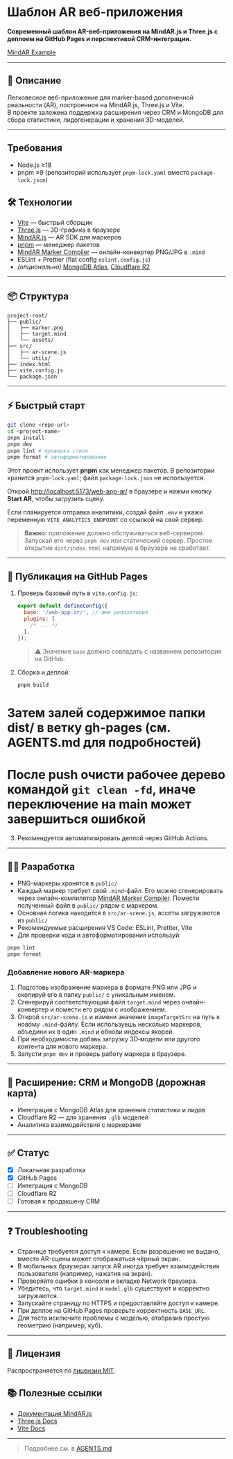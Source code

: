# Шаблон AR веб-приложения

**Современный шаблон AR-веб-приложения на MindAR.js и Three.js с деплоем на GitHub Pages и перспективой CRM-интеграции.**

[MindAR Example](https://agroxod.github.io/web-app-ar/)

---

## 🚀 Описание

Легковесное веб-приложение для marker-based дополненной реальности (AR), построенное на MindAR.js, Three.js и Vite.  
В проекте заложена поддержка расширения через CRM и MongoDB для сбора статистики, лидогенерации и хранения 3D-моделей.

---

## Требования

- Node.js ≥18
- pnpm ≥9 (репозиторий использует `pnpm-lock.yaml` вместо `package-lock.json`)

## 🛠️ Технологии

- [Vite](https://vitejs.dev/) — быстрый сборщик
- [Three.js](https://threejs.org/) — 3D-графика в браузере
- [MindAR.js](https://hiukim.github.io/mind-ar-js-doc/) — AR SDK для маркеров
- [pnpm](https://pnpm.io/) — менеджер пакетов
- [MindAR Marker Compiler](https://hiukim.github.io/mind-ar-js-doc/tools/compile/) — онлайн-конвертер PNG/JPG в `.mind`
- ESLint + Prettier (flat config `eslint.config.js`)
- _(опционально)_ [MongoDB Atlas](https://www.mongodb.com/atlas), [Cloudflare R2](https://www.cloudflare.com/products/r2/)

---

## 📦 Структура

```
project-root/
├── public/
│   ├── marker.png
│   ├── target.mind
│   └── assets/
├── src/
│   ├── ar-scene.js
│   └── utils/
├── index.html
├── vite.config.js
└── package.json
```

---

## ⚡ Быстрый старт

```bash
git clone <repo-url>
cd <project-name>
pnpm install
pnpm dev
pnpm lint # проверка стиля
pnpm format # автоформатирование
```

Этот проект использует **pnpm** как менеджер пакетов. В репозитории хранится `pnpm-lock.yaml`; файл `package-lock.json` не используется.

Открой [http://localhost:5173/web-app-ar/](http://localhost:5173/web-app-ar/) в браузере и нажми кнопку **Start AR**, чтобы загрузить сцену.

Если планируется отправка аналитики, создай файл `.env` и укажи переменную `VITE_ANALYTICS_ENDPOINT` со ссылкой на свой сервер.

> **Важно:** приложение должно обслуживаться веб-сервером. Запускай его через `pnpm dev` или статический сервер. Простое открытие `dist/index.html` напрямую в браузере не сработает.

---

## 📝 Публикация на GitHub Pages

1. Проверь базовый путь в `vite.config.js`:
   ```js
   export default defineConfig({
     base: '/web-app-ar/', // имя репозитория
     plugins: [
       /* ... */
     ],
   });
   ```
   > ⚠️ Значение `base` должно совпадать с названием репозитория на GitHub.
2. Сборка и деплой:
   ```bash
   pnpm build
   ```

# Затем залей содержимое папки dist/ в ветку gh-pages (см. AGENTS.md для подробностей)

# После push очисти рабочее дерево командой `git clean -fd`, иначе переключение на main может завершиться ошибкой

3. Рекомендуется автоматизировать деплой через GitHub Actions.

---

## 👩‍💻 Разработка

- PNG-маркеры хранятся в `public/`
- Каждый маркер требует свой `.mind`-файл. Его можно сгенерировать через онлайн-компилятор [MindAR Marker Compiler](https://hiukim.github.io/mind-ar-js-doc/tools/compile/). Помести полученный файл в `public/` рядом с маркером.
- Основная логика находится в `src/ar-scene.js`, ассеты загружаются из `public/`
- Рекомендуемые расширения VS Code: ESLint, Prettier, Vite
- Для проверки кода и автоформатирования используй:

```bash
pnpm lint
pnpm format
```

### Добавление нового AR-маркера

1. Подготовь изображение маркера в формате PNG или JPG и скопируй его в папку `public/` с уникальным именем.
2. Сгенерируй соответствующий файл `target.mind` через онлайн-конвертер и помести его рядом с изображением.
3. Открой `src/ar-scene.js` и измени значение `imageTargetSrc` на путь к новому `.mind`-файлу. Если используешь несколько маркеров, объедини их в один `.mind` и обнови индексы якорей.
4. При необходимости добавь загрузку 3D‑модели или другого контента для нового маркера.
5. Запусти `pnpm dev` и проверь работу маркера в браузере.

---

## 🧩 Расширение: CRM и MongoDB (дорожная карта)

- Интеграция с MongoDB Atlas для хранения статистики и лидов
- Cloudflare R2 — для хранения `.glb` моделей
- Аналитика взаимодействия с маркерами

---

## ✅ Статус

- [x] Локальная разработка
- [x] GitHub Pages
- [ ] Интеграция с MongoDB
- [ ] Cloudflare R2
- [ ] Готовая к продакшену CRM

---

## ❓ Troubleshooting

- Странице требуется доступ к камере. Если разрешение не выдано, вместо AR-сцены может отображаться чёрный экран.
- В мобильных браузерах запуск AR иногда требует взаимодействия пользователя (например, нажатия на экран).
- Проверяйте ошибки в консоли и вкладке Network браузера.
- Убедитесь, что `target.mind` и `model.glb` существуют и корректно загружаются.
- Запускайте страницу по HTTPS и предоставляйте доступ к камере.
- При деплое на GitHub Pages проверьте корректность `BASE_URL`.
- Для теста исключите проблемы с моделью, отобразив простую геометрию (например, куб).

---

## 📝 Лицензия

Распространяется по [лицензии MIT](./LICENSE).

## 📚 Полезные ссылки

- [Документация MindAR.js](https://hiukim.github.io/mind-ar-js-doc/)
- [Three.js Docs](https://threejs.org/docs/)
- [Vite Docs](https://vitejs.dev/guide/)

---

> Подробнее см. в [AGENTS.md](./AGENTS.md)
